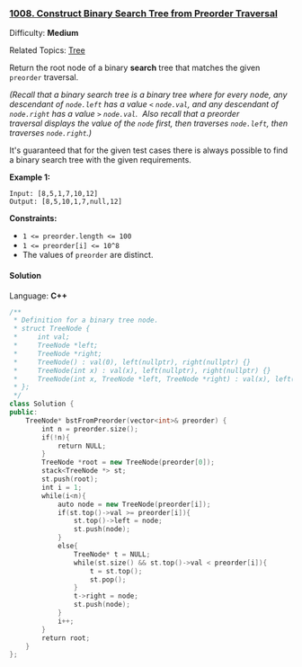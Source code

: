 ### [1008\. Construct Binary Search Tree from Preorder Traversal](https://leetcode.com/problems/construct-binary-search-tree-from-preorder-traversal/)

Difficulty: **Medium**

Related Topics: [Tree](https://leetcode.com/tag/tree/)

Return the root node of a binary **search** tree that matches the given `preorder` traversal.

_(Recall that a binary search tree is a binary tree where for every <font face="monospace" style="display: inline;">node</font>, any descendant of `node.left` has a value `<` `node.val`, and any descendant of `node.right` has a value `>` `node.val`.  Also recall that a preorder traversal displays the value of the `node` first, then traverses `node.left`, then traverses `node.right`.)_

It's guaranteed that for the given test cases there is always possible to find a binary search tree with the given requirements.

**Example 1:**

```
Input: [8,5,1,7,10,12]
Output: [8,5,10,1,7,null,12]

```

**Constraints:**

- `1 <= preorder.length <= 100`
- `1 <= preorder[i] <= 10^8`
- The values of `preorder` are distinct.

#### Solution

Language: **C++**

```c++
/**
 * Definition for a binary tree node.
 * struct TreeNode {
 *     int val;
 *     TreeNode *left;
 *     TreeNode *right;
 *     TreeNode() : val(0), left(nullptr), right(nullptr) {}
 *     TreeNode(int x) : val(x), left(nullptr), right(nullptr) {}
 *     TreeNode(int x, TreeNode *left, TreeNode *right) : val(x), left(left), right(right) {}
 * };
 */
class Solution {
public:
    TreeNode* bstFromPreorder(vector<int>& preorder) {
        int n = preorder.size();
        if(!n){
            return NULL;
        }
        TreeNode *root = new TreeNode(preorder[0]);
        stack<TreeNode *> st;
        st.push(root);
        int i = 1;
        while(i<n){
            auto node = new TreeNode(preorder[i]);
            if(st.top()->val >= preorder[i]){
                st.top()->left = node;
                st.push(node);
            }
            else{
                TreeNode* t = NULL;
                while(st.size() && st.top()->val < preorder[i]){
                    t = st.top();
                    st.pop();
                }
                t->right = node;
                st.push(node);
            }
            i++;
        }
        return root;
    }
};
```
